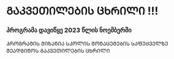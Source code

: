 # ᲒᲐᲙᲕᲔᲗᲘᲚᲔᲑᲘᲡ ᲪᲮᲠᲘᲚᲘ !!!

### პროგრამა დავიწყე 2023 წლის ნოემბერში

ᲞᲠᲝᲒᲠᲐᲛᲘᲡ ᲛᲘᲖᲐᲜᲘᲐ ᲡᲙᲝᲚᲘᲡ ᲛᲝᲜᲐᲪᲔᲛᲔᲑᲘᲡ ᲡᲐᲤᲣᲫᲕᲔᲚᲖᲔ ᲨᲔᲐᲓᲒᲘᲜᲝᲡ ᲒᲐᲙᲕᲔᲗᲘᲚᲔᲑᲘᲡ ᲪᲮᲠᲘᲚᲘ


